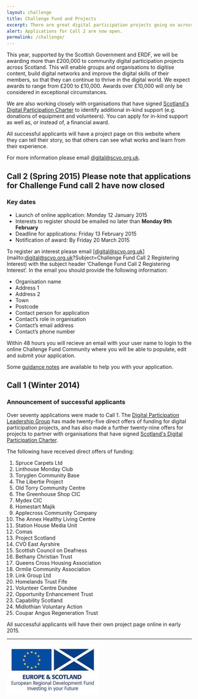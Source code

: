 ```yaml
---
layout: challenge
title: Challenge Fund and Projects
excerpt: There are great digital participation projects going on across Scotland. We want to support existing projects to do more, and encourage new projects to get started.
alert: Applications for Call 2 are now open.
permalink: /challenge/
---
```


This year, supported by the Scottish Government and ERDF, we will be awarding more than £200,000 to community digital participation projects across Scotland. This will enable groups and organisations to digitise content, build digital networks and improve the digital skills of their members, so that they can continue to thrive in the digital world. We expect awards to range from £200 to £10,000. Awards over £10,000 will only be considered in exceptional circumstances.

We are also working closely with organisations that have signed [Scotland's Digital Participation Charter](/charter/) to identify additional in-kind support (e.g. donations of equipment and volunteers). You can apply for in-kind support as well as, or instead of, a financial award.

All successful applicants will have a project page on this website where they can tell their story, so that others can see what works and learn from their experience.

For more information please email [digital@scvo.org.uk](mailto:digital@scvo.org.uk).

## Call 2 (Spring 2015) **Please note that applications for Challenge Fund call 2 have now closed**

### Key dates

- Launch of online application: Monday 12 January 2015
- Interests to register should be emailed no later than **Monday 9th February**
- Deadline for applications: Friday 13 February 2015
- Notification of award: By Friday 20 March 2015

To register an interest please email [digital@scvo.org.uk](mailto:digital@scvo.org.uk?Subject=Challenge Fund Call 2 Registering Interest) with the subject header ‘Challenge Fund Call 2 Registering Interest’. In the email you should provide the following information:  

- Organisation name 
- Address 1
- Address 2 
- Town 
- Postcode 
- Contact person for application 
- Contact’s role in organisation 
- Contact’s email address 
- Contact’s phone number 

Within 48 hours you will recieve an email with your user name to login to the online Challenge Fund Community where you will be able to populate, edit and submit your application. 

Some [guidance notes](/challenge/guidance/) are available to help you with your application.


## Call 1 (Winter 2014)

### Announcement of successful applicants

Over seventy applications were made to Call 1. The [Digital Participation Leadership Group](/about/) has made twenty-five direct offers of funding for digital participation projects, and has also made a further twenty-nine offers for projects to partner with organisations that have signed [Scotland's Digital Participation Charter](/charter/).

The following have received direct offers of funding:

1. Spruce Carpets Ltd
2. Linthouse Monday Club
3. Toryglen Community Base
4. The Libertie Project
5. Old Torry Community Centre
6. The Greenhouse Shop CIC
7. Mydex CIC
8. Homestart Majik
9. Applecross Community Company
10. The Annex Healthy Living Centre
11. Station House Media Unit
12. Comas
13. Project Scotland
14. CVO East Ayrshire
15. Scottish Council on Deafness
16. Bethany Christian Trust
17. Queens Cross Housing Association
18. Ormlie Community Association
19. Link Group Ltd
20. Homelands Trust Fife
21. Volunteer Centre Dundee
22. Opportunity Enhancement Trust
23. Capability Scotland
24. Midlothian Voluntary Action
25. Coupar Angus Regeneration Trust

All successful applicants will have their own project page online in early 2015.

---

![ERDF](/images/erdf.jpg)

